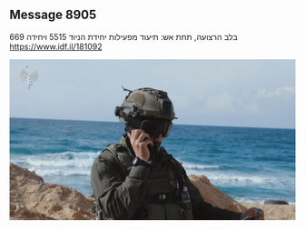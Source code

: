 ## Message 8905

בלב הרצועה, תחת אש:
תיעוד מפעילות יחידת הניוד 5515 ויחידה 669
https://www.idf.il/181092

![Photo](8905/8905_photo.jpg)
